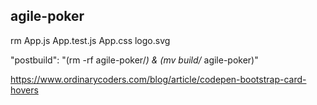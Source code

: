 ## agile-poker


rm App.js App.test.js App.css logo.svg

"postbuild": "(rm -rf agile-poker/*) & (mv build/* agile-poker)"

https://www.ordinarycoders.com/blog/article/codepen-bootstrap-card-hovers